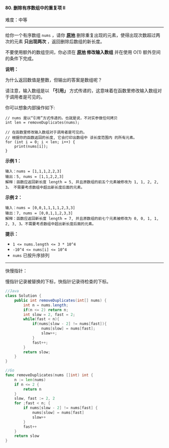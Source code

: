 #### 80. 删除有序数组中的重复项 II

难度：中等

---

给你一个有序数组 `nums` ，请你  **[原地](http://baike.baidu.com/item/%E5%8E%9F%E5%9C%B0%E7%AE%97%E6%B3%95)**  删除重复出现的元素，使得出现次数超过两次的元素 **只出现两次**  ，返回删除后数组的新长度。

不要使用额外的数组空间，你必须在  **[原地](https://baike.baidu.com/item/%E5%8E%9F%E5%9C%B0%E7%AE%97%E6%B3%95) 修改输入数组**  并在使用 O(1) 额外空间的条件下完成。

 **说明：** 

为什么返回数值是整数，但输出的答案是数组呢？

请注意，输入数组是以 **「引用」** 方式传递的，这意味着在函数里修改输入数组对于调用者是可见的。

你可以想象内部操作如下:

```
// nums 是以“引用”方式传递的。也就是说，不对实参做任何拷贝
int len = removeDuplicates(nums);

// 在函数里修改输入数组对于调用者是可见的。
// 根据你的函数返回的长度, 它会打印出数组中 该长度范围内 的所有元素。
for (int i = 0; i < len; i++) {
    print(nums[i]);
}
```

 **示例 1：** 

```
输入：nums = [1,1,1,2,2,3]
输出：5, nums = [1,1,2,2,3]
解释：函数应返回新长度 length = 5, 并且原数组的前五个元素被修改为 1, 1, 2, 2, 3。 不需要考虑数组中超出新长度后面的元素。
```

 **示例 2：** 

```
输入：nums = [0,0,1,1,1,1,2,3,3]
输出：7, nums = [0,0,1,1,2,3,3]
解释：函数应返回新长度 length = 7, 并且原数组的前七个元素被修改为 0, 0, 1, 1, 2, 3, 3。不需要考虑数组中超出新长度后面的元素。
```

 **提示：** 

*   `1 <= nums.length <= 3 * 10^4`
*   `-10^4 <= nums[i] <= 10^4`
*   `nums` 已按升序排列

---

快慢指针：

慢指针记录被替换的下标，快指针记录待检查的下标。

```Java
//Java
class Solution {
    public int removeDuplicates(int[] nums) {
        int n = nums.length;
        if(n <= 2) return n;
        int slow = 2, fast = 2;
        while(fast < n){
            if(nums[slow - 2] != nums[fast]){
                nums[slow] = nums[fast];
                slow++;
            }
            fast++;
        }
        return slow;
    }
}
```


```go
//Go
func removeDuplicates(nums []int) int {
    n := len(nums)
    if n <= 2 {
        return n
    }
    slow, fast := 2, 2
    for ;fast < n; {
        if nums[slow - 2] != nums[fast] {
            nums[slow] = nums[fast]
            slow++
        }
        fast++
    }
    return slow
}
```